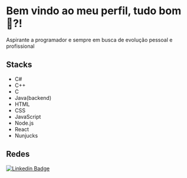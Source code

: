 # Bem vindo ao meu perfil, tudo bom 🚀?!

Aspirante a programador e sempre em busca de evolução pessoal e profissional

## Stacks

- C# 
- C++ 
- C 
- Java(backend)
- HTML 
- CSS 
- JavaScript 
- Node.js 
- React 
- Nunjucks

## Redes

[![Linkedin Badge](https://img.shields.io/badge/-Caio%20Henrique-6633cc?style=flat-square&logo=Linkedin&logoColor=white&link=https://www.linkedin.com/in/diego-schell-fernandes/)](https://www.linkedin.com/in/caiohrff/) 
